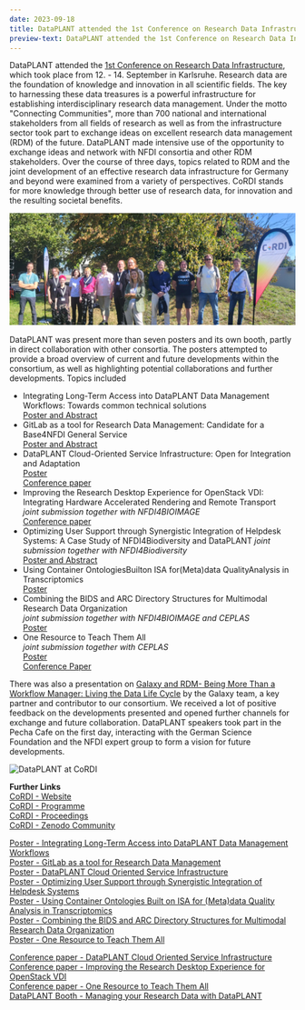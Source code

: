 ```yaml
---
date: 2023-09-18
title: DataPLANT attended the 1st Conference on Research Data Infrastructure
preview-text: DataPLANT attended the 1st Conference on Research Data Infrastructure, which took place from 12. - 14. September in Karlsruhe. Research data are the foundation of knowledge and innovation in all scientific fields. The key to harnessing these data treasures is a powerful infrastructure for establishing interdisciplinary research data management. Under the motto "Connecting Communities", more than 700 national and international stakeholders from all fields of research as well as from the infrastructure sector...
---
```


DataPLANT attended the [1st Conference on Research Data Infrastructure](LINK), which took place from 12. - 14. September in Karlsruhe. Research data are the foundation of knowledge and innovation in all scientific fields. The key to harnessing these data treasures is a powerful infrastructure for establishing interdisciplinary research data management. Under the motto "Connecting Communities", more than 700 national and international stakeholders from all fields of research as well as from the infrastructure sector took part to exchange ideas on excellent research data management (RDM) of the future. DataPLANT made intensive use of the opportunity to exchange ideas and network with NFDI consortia and other RDM stakeholders. Over the course of three days, topics related to RDM and the joint development of an effective research data infrastructure for Germany and beyond were examined from a variety of perspectives. CoRDI stands for more knowledge through better use of research data, for innovation and the resulting societal benefits.   

![DataPLANT at CoRDI](/src/assets/images/news/CoRDI-3.png)

DataPLANT was present more than seven posters and its own booth, partly in direct collaboration with other consortia. The posters attempted to provide a broad overview of current and future developments within the consortium, as well as highlighting potential collaborations and further developments. Topics included 

* Integrating Long-Term Access into DataPLANT Data Management Workflows: Towards common technical solutions   
[Poster and Abstract](https://zenodo.org/records/10020736)
* GitLab as a tool for Research Data Management: Candidate for a Base4NFDI General Service   
[Poster and Abstract](https://doi.org/10.5281/zenodo.10021181)
* DataPLANT Cloud-Oriented Service Infrastructure: Open for Integration and Adaptation   
[Poster](https://doi.org/10.5281/zenodo.10021402)   
[Conference paper](https://doi.org/10.52825/cordi.v1i.414)   
* Improving the Research Desktop Experience for OpenStack VDI: Integrating Hardware Accelerated Rendering and Remote Transport   
*joint submission together with NFDI4BIOIMAGE*   
[Conference paper](https://doi.org/10.52825/cordi.v1i.413)   
* Optimizing User Support through Synergistic Integration of Helpdesk Systems: A Case Study of NFDI4Biodiversity and DataPLANT 
*joint submission together with NFDI4Biodiversity*   
[Poster and Abstract](https://doi.org/10.5281/zenodo.8356211)
* Using Container OntologiesBuilton ISA for(Meta)data QualityAnalysis in Transcriptomics   
[Poster](https://doi.org/10.5281/zenodo.8405208) 
* Combining the BIDS and ARC Directory Structures for Multimodal Research Data Organization    
*joint submission together with NFDI4BIOIMAGE and CEPLAS*   
[Poster](https://doi.org/10.5281/zenodo.8349563)  
* One Resource to Teach Them All   
*joint submission together with CEPLAS*   
[Poster](https://doi.org/10.5281/zenodo.8356260)   
[Conference Paper](https://doi.org/10.52825/CoRDI.v1i.267)

There was also a presentation on [Galaxy and RDM- Being More Than a Workflow Manager: Living the Data Life Cycle](https://doi.org/10.52825/cordi.v1i.421) by the Galaxy team, a key partner and contributor to our consortium. We received a lot of positive feedback on the developments presented and opened further channels for exchange and future collaboration. DataPLANT speakers took part in the Pecha Cafe on the first day, interacting with the German Science Foundation and the NFDI expert group to form a vision for future developments.

![DataPLANT at CoRDI](/src/assets/images/news/CoRDI-2.png)

**Further Links**   
[CoRDI - Website](https://www.nfdi.de/cordi-2023/)   
[CoRDI - Programme](https://www.nfdi.de/wp-content/uploads/2023/09/CoRDI-Conference-Programme-1.pdf)  
[CoRDI - Proceedings](https://www.tib-op.org/ojs/index.php/CoRDI/issue/view/12)  
[CoRDI - Zenodo Community](https://zenodo.org/communities/cordi-2023)  

[Poster - Integrating Long-Term Access into DataPLANT Data Management Workflows](https://doi.org/10.5281/zenodo.10020736)   
[Poster - GitLab as a tool for Research Data Management](https://doi.org/10.5281/zenodo.10021181)   
[Poster - DataPLANT Cloud Oriented Service Infrastructure](https://doi.org/10.5281/zenodo.10021402)   
[Poster - Optimizing User Support through Synergistic Integration of Helpdesk Systems](https://doi.org/10.5281/zenodo.8356211)   
[Poster - Using Container Ontologies Built on ISA for (Meta)data Quality Analysis in Transcriptomics](https://doi.org/10.5281/zenodo.8405208)   
[Poster - Combining the BIDS and ARC Directory Structures for Multimodal Research Data Organization](https://zenodo.org/doi/10.5281/zenodo.8349562)   
[Poster - One Resource to Teach Them All](https://doi.org/10.5281/zenodo.8356260)   

[Conference paper - DataPLANT Cloud Oriented Service Infrastructure](https://doi.org/10.52825/cordi.v1i.414)   
[Conference paper - Improving the Research Desktop Experience for OpenStack VDI](https://doi.org/10.52825/cordi.v1i.413)    
[Conference paper - One Resource to Teach Them All](https://doi.org/10.52825/CoRDI.v1i.267)   
[DataPLANT Booth - Managing your Research Data with DataPLANT](https://doi.org/10.52825/cordi.v1i.413)   



